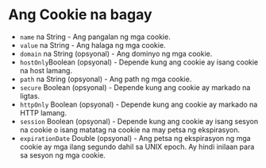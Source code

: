 # Ang Cookie na bagay

* `name` na String - Ang pangalan ng mga cookie.
* `value` na String - Ang halaga ng mga cookie.
* `domain` na String (opsyonal) - Ang dominyo ng mga cookie.
* `hostOnly`Boolean (opsyonal) - Depende kung ang cookie ay isang cookie na host lamang.
* `path` na String (opsyonal) - Ang path ng mga cookie.
* `secure` Boolean (opsyonal) - Depende kung ang cookie ay markado na ligtas.
* `httpOnly` Boolean (opsyonal) - Depende kung ang cookie ay markado na HTTP lamang.
* `session` Boolean (opsyonal) - Depende kung ang cookie ay isang sesyon na cookie o isang matatag na cookie na may petsa ng ekspirasyon.
* `expirationDate` Double (opsyonal) - Ang petsa ng ekspirasyon ng mga cookie ay mga ilang segundo dahil sa UNIX epoch. Ay hindi inilaan para sa sesyon ng mga cookie.